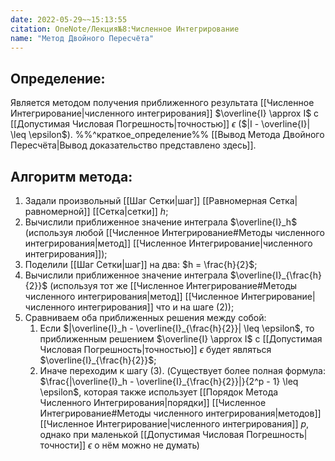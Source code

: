 ```yaml
---
date: 2022-05-29~~15:13:55
citation: OneNote/Лекция№8:Численное Интегрирование
name: "Метод Двойного Пересчёта"
---
```

## Определение:
Является методом получения приближенного результата [[Численное Интегрирование|численного интегрирования]] $\overline{I} \approx I$ с [[Допустимая Числовая Погрешность|точностью]] $\epsilon$ ($|I - \overline{I}| \leq \epsilon$).
%%^краткое_определение%%
[[Вывод Метода Двойного Пересчёта|Вывод доказательство представлено здесь]].

## Алгоритм метода:
1) Задали произвольный [[Шаг Сетки|шаг]] [[Равномерная Сетка|равномерной]] [[Сетка|сетки]] $h$;
2) Вычислили приближенное значение интеграла $\overline{I}_h$ (используя любой [[Численное Интегрирование#Методы численного интегрирования|метод]] [[Численное Интегрирование|численного интегрирования]]);
3) Поделили [[Шаг Сетки|шаг]] на два: $h = \frac{h}{2}$;
4) Вычислили приближенное значение интеграла $\overline{I}_{\frac{h}{2}}$ (используя тот же [[Численное Интегрирование#Методы численного интегрирования|метод]] [[Численное Интегрирование|численного интегрирования]] что и на шаге $(2)$);
5) Сравниваем оба приближенных решения между собой:
	1) Если $|\overline{I}_h - \overline{I}_{\frac{h}{2}}| \leq \epsilon$, то приближенным решением $\overline{I} \approx I$ с [[Допустимая Числовая Погрешность|точностью]] $\epsilon$ будет являться $\overline{I}_{\frac{h}{2}}$;
	2) Иначе переходим к шагу $(3)$.
	(Cуществует более полная формула: $\frac{|\overline{I}_h - \overline{I}_{\frac{h}{2}}|}{2^p - 1} \leq \epsilon$, которая также использует [[Порядок Метода Численного Интегрирования|порядки]] [[Численное Интегрирование#Методы численного интегрирования|методов]] [[Численное Интегрирование|численного интегрирования]] $p$, однако при маленькой [[Допустимая Числовая Погрешность|точности]] $\epsilon$ о нём можно не думать)